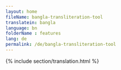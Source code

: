 ```yaml
--- 
layout: home 
fileName: bangla-transliteration-tool
translatein: bangla
language: bn
folderName : features
lang: de
permalink: /de/bangla-transliteration-tool
---
```

{% include section/translation.html %}